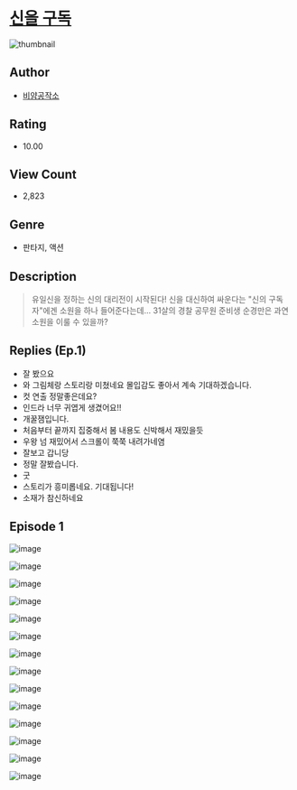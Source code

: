 # [신을 구독](https://comic.naver.com/challenge/list?titleId=810883)
![thumbnail](https://image-comic.pstatic.net/user_contents_data/challenge_comic/2023/05/24/upload_3833518085062734390_480x623.jpeg)

## Author
- [비얌공작소](https://comic.naver.com/artistTitle?id=367112)

## Rating
- 10.00

## View Count
- 2,823

## Genre
- 판타지, 액션

## Description
> 유일신을 정하는 신의 대리전이 시작된다! 신을 대신하여 싸운다는 "신의 구독자"에겐 소원을 하나 들어준다는데... 31살의 경찰 공무원 준비생 순경만은 과연 소원을 이룰 수 있을까?

## Replies (Ep.1)
- 잘 봤으요
- 와 그림체랑 스토리랑 미쳤네요 몰입감도 좋아서 계속 기대하겠습니다.
- 컷 연출 정말좋은데요?
- 인드라 너무 귀엽게 생겼어요!!
- 개꿀잼입니다.
- 처음부터 끝까지 집중해서 봄 내용도 신박해서 재밌을듯
- 우왕 넘 재밌어서 스크롤이 쭉쭉 내려가네염
- 잘보고 갑니당
- 정말 잘봤습니다.
- 굿
- 스토리가 흥미롭네요. 기대됩니다!
- 소재가 참신하네요

## Episode 1
![image](https://image-comic.pstatic.net/user_contents_data/challenge_comic/2023/05/25/367112/upload_3473513608571401827.jpeg)

![image](https://image-comic.pstatic.net/user_contents_data/challenge_comic/2023/05/25/367112/upload_3761129327571722596.jpeg)

![image](https://image-comic.pstatic.net/user_contents_data/challenge_comic/2023/05/25/367112/upload_4122545405334676580.jpeg)

![image](https://image-comic.pstatic.net/user_contents_data/challenge_comic/2023/05/25/367112/upload_3545513113022652981.jpeg)

![image](https://image-comic.pstatic.net/user_contents_data/challenge_comic/2023/05/25/367112/upload_3834312825747235938.jpeg)

![image](https://image-comic.pstatic.net/user_contents_data/challenge_comic/2023/05/25/367112/upload_3690810065647908916.jpeg)

![image](https://image-comic.pstatic.net/user_contents_data/challenge_comic/2023/05/25/367112/upload_3906081239704351031.jpeg)

![image](https://image-comic.pstatic.net/user_contents_data/challenge_comic/2023/05/25/367112/upload_3688554972430022200.jpeg)

![image](https://image-comic.pstatic.net/user_contents_data/challenge_comic/2023/05/25/367112/upload_7161911105063249507.jpeg)

![image](https://image-comic.pstatic.net/user_contents_data/challenge_comic/2023/05/25/367112/upload_7075773374835210342.jpeg)

![image](https://image-comic.pstatic.net/user_contents_data/challenge_comic/2023/05/25/367112/upload_7221351819530023012.jpeg)

![image](https://image-comic.pstatic.net/user_contents_data/challenge_comic/2023/05/25/367112/upload_3472386785092581424.jpeg)

![image](https://image-comic.pstatic.net/user_contents_data/challenge_comic/2023/05/25/367112/upload_3990814038985696870.jpeg)

![image](https://image-comic.pstatic.net/user_contents_data/challenge_comic/2023/05/25/367112/upload_7221294644992227124.jpeg)
